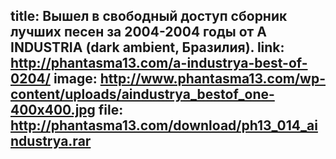 title: Вышел в свободный доступ сборник лучших песен за 2004-2004 годы от A INDUSTRIA (dark ambient, Бразилия).
link: http://phantasma13.com/a-industrya-best-of-0204/
image: http://www.phantasma13.com/wp-content/uploads/aindustrya_bestof_one-400x400.jpg
file: http://phantasma13.com/download/ph13_014_aindustrya.rar
---
